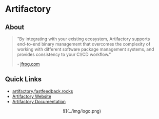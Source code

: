 # Artifactory

## About
> "By integrating with your existing ecosystem, Artifactory supports end-to-end binary management that overcomes the complexity of working with different software package management systems, and provides consistency to your CI/CD workflow."
>
> \- [jfrog.com](https://jfrog.com/artifactory)

## Quick Links
 - [artifactory.fastfeedback.rocks](http://artifactory.fastfeedback.rocks)
 - [Artifactory Website](https://jfrog.com/artifactory/)
 - [Artifactory Documentation](https://www.jfrog.com/confluence/display/RTF/Welcome+to+Artifactory)

<center id="footer">
  ![](../img/logo.png)
</center>
